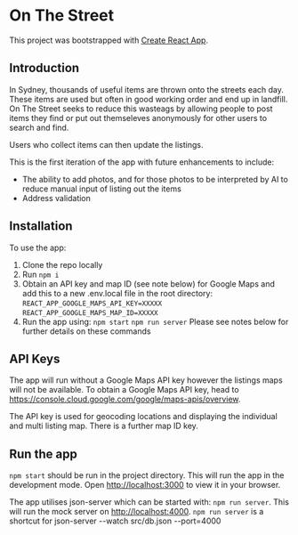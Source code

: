 # On The Street

This project was bootstrapped with [Create React App](https://github.com/facebook/create-react-app).

## Introduction

In Sydney, thousands of useful items are thrown onto the streets each day. These items are used but often in good working order and end up in landfill. On The Street seeks to reduce this wasteags by allowing people to post items they find or put out themseleves anonymously for other users to search and find.

Users who collect items can then update the listings.

This is the first iteration of the app with future enhancements to include:

- The ability to add photos, and for those photos to be interpreted by AI to reduce manual input of listing out the items
- Address validation

## Installation

To use the app:

1. Clone the repo locally
2. Run `npm i`
3. Obtain an API key and map ID (see note below) for Google Maps and add this to a new .env.local file in the root directory:
   `REACT_APP_GOOGLE_MAPS_API_KEY=XXXXX`
   `REACT_APP_GOOGLE_MAPS_MAP_ID=XXXXX`
4. Run the app using:
   `npm start`
   `npm run server`
   Please see notes below for further details on these commands

## API Keys

The app will run without a Google Maps API key however the listings maps will not be available. To obtain a Google Maps API key, head to https://console.cloud.google.com/google/maps-apis/overview.

The API key is used for geocoding locations and displaying the individual and multi listing map. There is a further map ID key.

## Run the app

`npm start` should be run in the project directory. This will run the app in the development mode.
Open [http://localhost:3000](http://localhost:3000) to view it in your browser.

The app utilises json-server which can be started with: `npm run server`. This will run the mock server on [http://localhost:4000](http://localhost:4000). `npm run server` is a shortcut for json-server --watch src/db.json --port=4000
